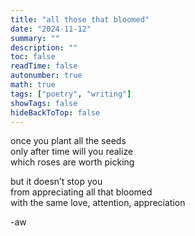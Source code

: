 ```yaml
---
title: "all those that bloomed"
date: "2024-11-12"
summary: ""
description: ""
toc: false
readTime: false
autonumber: true
math: true
tags: ["poetry", "writing"]
showTags: false
hideBackToTop: false
---
```


once you plant all the seeds  
only after time will you realize  
which roses are worth picking  
  
but it doesn’t stop you  
from appreciating all that bloomed  
with the same love, attention, appreciation  

  
-aw